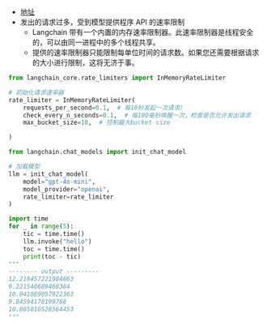 - [地址](https://python.langchain.com/docs/how_to/chat_model_rate_limiting/)
- 发出的请求过多，受到模型提供程序 API 的速率限制
	- Langchain 带有一个内置的内存速率限制器。此速率限制器是线程安全的，可以由同一进程中的多个线程共享。
	- 提供的速率限制器只能限制每单位时间的请求数。如果您还需要根据请求的大小进行限制，这将无济于事。

```python
from langchain_core.rate_limiters import InMemoryRateLimiter

# 初始化请求速率器
rate_limiter = InMemoryRateLimiter(
    requests_per_second=0.1,  # 每10秒发起一次请求!
    check_every_n_seconds=0.1,  # 每100毫秒唤醒一次，检查是否允许发出请求
    max_bucket_size=10,  # 控制最大bucket size

)

from langchain.chat_models import init_chat_model

# 加载模型
llm = init_chat_model(
    model="gpt-4o-mini",
    model_provider="openai",
    rate_limiter=rate_limiter
)

import time
for _ in range(5):
    tic = time.time()
    llm.invoke("hello")
    toc = time.time()
    print(toc - tic)
"""
-------- output ---------
12.218457221984863
9.221540689468384
10.041089057922363
9.84594178199768
10.085010528564453
"""
```